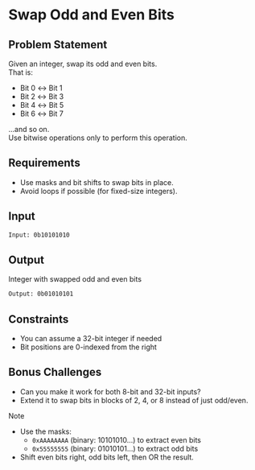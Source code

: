 # Swap Odd and Even Bits

## Problem Statement

Given an integer, swap its odd and even bits.  
That is:

- Bit 0 ↔ Bit 1
- Bit 2 ↔ Bit 3
- Bit 4 ↔ Bit 5
- Bit 6 ↔ Bit 7

...and so on.  
Use bitwise operations only to perform this operation.

## Requirements

- Use masks and bit shifts to swap bits in place.
- Avoid loops if possible (for fixed-size integers).

## Input

```bash
Input: 0b10101010
```

## Output

Integer with swapped odd and even bits

```bash
Output: 0b01010101
```

## Constraints

- You can assume a 32-bit integer if needed
- Bit positions are 0-indexed from the right

## Bonus Challenges

- Can you make it work for both 8-bit and 32-bit inputs?
- Extend it to swap bits in blocks of 2, 4, or 8 instead of just odd/even.

> [!NOTE]
>
> - Use the masks:
>   - `0xAAAAAAAA` (binary: 10101010...) to extract even bits
>   - `0x55555555` (binary: 01010101...) to extract odd bits
> - Shift even bits right, odd bits left, then OR the result.
